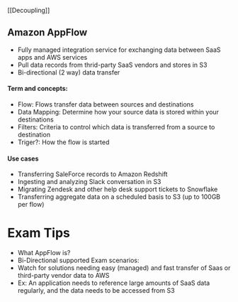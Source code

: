 [[Decoupling]]

## Amazon AppFlow
- Fully managed integration service for exchanging data between SaaS apps and AWS services
- Pull data records from thrid-party SaaS vendors and stores in S3
- Bi-directional (2 way) data transfer

#### Term and concepts:

- Flow: Flows transfer data between sources and destinations
- Data Mapping: Determine how your source data is stored within your destinations
- Filters: Criteria to control which data is transferred from a source to destination
- Triger?: How the flow is started

#### Use cases
- Transferring SaleForce records to Amazon Redshift
- Ingesting and analyzing Slack conversation in S3
- Migrating Zendesk and other help desk support tickets to Snowflake
- Transferring aggregate data on a scheduled basis to S3 (up to 100GB per flow)

# Exam Tips

- What AppFlow is?
- Bi-Directional supported
Exam scenarios:
- Watch for solutions needing easy (managed) and fast transfer of Saas or third-party vendor data to AWS
- Ex: An application needs to reference large amounts of SaaS data regularly, and the data needs to be accessed from S3